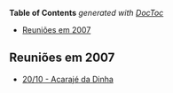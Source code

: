 <!-- START doctoc generated TOC please keep comment here to allow auto update -->
<!-- DON'T EDIT THIS SECTION, INSTEAD RE-RUN doctoc TO UPDATE -->
**Table of Contents**  *generated with [DocToc](https://github.com/thlorenz/doctoc)*

- [Reuniões em 2007](#reuni%C3%B5es-em-2007)

<!-- END doctoc generated TOC please keep comment here to allow auto update -->


## Reuniões em 2007

- [20/10 - Acarajé da Dinha](2007-10-20-acarajé-da-dinha/)